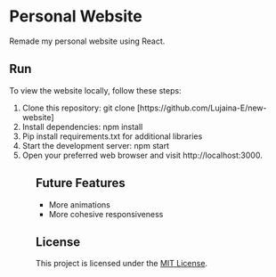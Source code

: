 # Personal Website
Remade my personal website using React.

## Run 
To view the website locally, follow these steps:
<ol>
  <li> Clone this repository: git clone [https://github.com/Lujaina-E/new-website] </li>
  <li>Install dependencies: npm install </li>
  <li>Pip install requirements.txt for additional libraries </li>
  <li>   Start the development server: npm start </li>
 <li>Open your preferred web browser and visit http://localhost:3000. </li>
<ol>
  
## Future Features
  
  <ul>
    <li> More animations</li>
    <li> More cohesive responsiveness</li>
    
  </ul>

  
## License

This project is licensed under the [MIT License](LICENSE).
